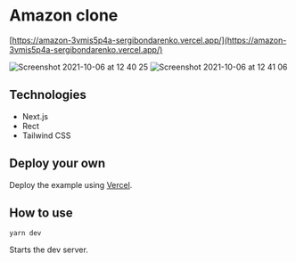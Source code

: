 # Amazon clone

[https://amazon-3vmis5p4a-sergibondarenko.vercel.app/](https://amazon-3vmis5p4a-sergibondarenko.vercel.app/)

![Screenshot 2021-10-06 at 12 40 25](https://user-images.githubusercontent.com/5389745/136188104-07de047c-cf98-409f-876c-2f6e9df6f477.png)
![Screenshot 2021-10-06 at 12 41 06](https://user-images.githubusercontent.com/5389745/136188135-bebbd75b-a31a-428e-af6f-ef7fd6ce54ad.png)

## Technologies

- Next.js
- Rect
- Tailwind CSS

## Deploy your own

Deploy the example using [Vercel](https://vercel.com/sergibondarenko/amazon).

## How to use

`yarn dev`

Starts the dev server.